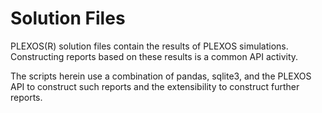# Solution Files
PLEXOS(R) solution files contain the results of PLEXOS simulations. Constructing reports 
based on these results is a common API activity.

The scripts herein use a combination of pandas, sqlite3, and the PLEXOS API to construct 
such reports and the extensibility to construct further reports.


